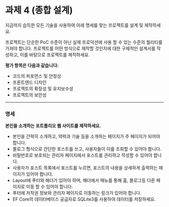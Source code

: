 # 과제 4 (종합 설계)

지금까지 습득한 모든 기술을 사용하여 아래 명세를 맞는 프로젝트를 설계 및 제작하세요.

프로젝트는 단순한 PoC 수준이 아닌 실제 프로덕션에 사용 할 수 있는 수준의 퀄리티를 가져야 합니다.
프로젝트를 어떤 방식으로 제작할 것인지에 대한 구체적인 설계서를 작성하고, 이를 바탕으로 프로젝트를 제작하세요.

**평가 항목은 다음과 같습니다:**
- 코드의 퍼포먼스 및 안정성
- 프론트엔드 디자인
- 프로젝트의 확장성 및 유지보수성
- 프로젝트의 보안성 
- - -
### 명세
**본인을 소개하는 포트폴리오 웹 사이트를 제작하세요.**
- 본인을 간략히 소개하고, 약력과 기술 등을 소개하는 페이지가 주 페이지가 되어야 합니다.
- 블로그 형식으로 간단한 포스트를 쓰고, 사용자들이 이를 조회할 수 있어야 합니다.
- 비밀번호로 보호되는 관리자 페이지에서 포스트를 관리하고 작성할 수 있어야 합니다.
- 사용자가 포스트 목록에서 포스트를 누르면, 포스트의 내용을 상세하게 출력하는 페이지가 있어야 합니다.
- Layout에 푸터와 해더가 있어야 하며, 해더에서 매뉴를 통해 홈, 블로그등 다른 페이지로 이동 할 수 있어야 합니다.
- 푸터에 저작권 정보와 관리자 페이지로 이동하는 링크가 있어야 합니다.
- EF Core의 데이터베이스 공급자로 SQLite3를 사용하여 데이터를 저장하세요.
